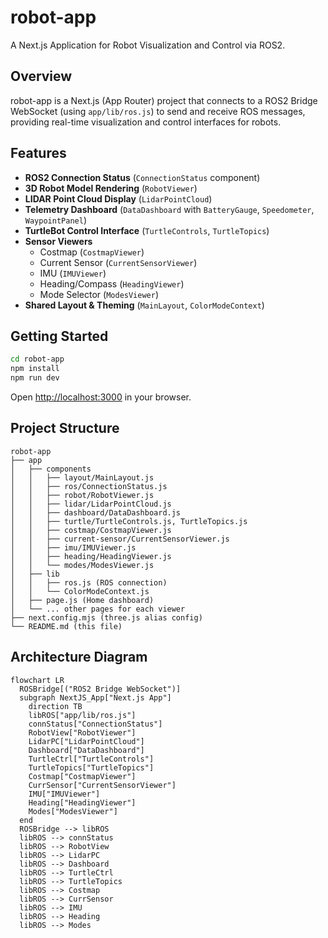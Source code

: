 # robot-app

A Next.js Application for Robot Visualization and Control via ROS2.

## Overview

robot-app is a Next.js (App Router) project that connects to a ROS2 Bridge WebSocket (using `app/lib/ros.js`) to send and receive ROS messages, providing real-time visualization and control interfaces for robots.

## Features

- **ROS2 Connection Status** (`ConnectionStatus` component)
- **3D Robot Model Rendering** (`RobotViewer`)
- **LIDAR Point Cloud Display** (`LidarPointCloud`)
- **Telemetry Dashboard** (`DataDashboard` with `BatteryGauge`, `Speedometer`, `WaypointPanel`)
- **TurtleBot Control Interface** (`TurtleControls`, `TurtleTopics`)
- **Sensor Viewers**
  - Costmap (`CostmapViewer`)
  - Current Sensor (`CurrentSensorViewer`)
  - IMU (`IMUViewer`)
  - Heading/Compass (`HeadingViewer`)
  - Mode Selector (`ModesViewer`)
- **Shared Layout & Theming** (`MainLayout`, `ColorModeContext`)

## Getting Started

```bash
cd robot-app
npm install
npm run dev
```

Open [http://localhost:3000](http://localhost:3000) in your browser.

## Project Structure

```
robot-app
├── app
│   ├── components
│   │   ├── layout/MainLayout.js
│   │   ├── ros/ConnectionStatus.js
│   │   ├── robot/RobotViewer.js
│   │   ├── lidar/LidarPointCloud.js
│   │   ├── dashboard/DataDashboard.js
│   │   ├── turtle/TurtleControls.js, TurtleTopics.js
│   │   ├── costmap/CostmapViewer.js
│   │   ├── current-sensor/CurrentSensorViewer.js
│   │   ├── imu/IMUViewer.js
│   │   ├── heading/HeadingViewer.js
│   │   └── modes/ModesViewer.js
│   ├── lib
│   │   ├── ros.js (ROS connection)
│   │   └── ColorModeContext.js
│   ├── page.js (Home dashboard)
│   └── ... other pages for each viewer
├── next.config.mjs (three.js alias config)
└── README.md (this file)
```

## Architecture Diagram

```mermaid
flowchart LR
  ROSBridge[("ROS2 Bridge WebSocket")]
  subgraph NextJS_App["Next.js App"]
    direction TB
    libROS["app/lib/ros.js"]
    connStatus["ConnectionStatus"]
    RobotView["RobotViewer"]
    LidarPC["LidarPointCloud"]
    Dashboard["DataDashboard"]
    TurtleCtrl["TurtleControls"]
    TurtleTopics["TurtleTopics"]
    Costmap["CostmapViewer"]
    CurrSensor["CurrentSensorViewer"]
    IMU["IMUViewer"]
    Heading["HeadingViewer"]
    Modes["ModesViewer"]
  end
  ROSBridge --> libROS
  libROS --> connStatus
  libROS --> RobotView
  libROS --> LidarPC
  libROS --> Dashboard
  libROS --> TurtleCtrl
  libROS --> TurtleTopics
  libROS --> Costmap
  libROS --> CurrSensor
  libROS --> IMU
  libROS --> Heading
  libROS --> Modes
```
